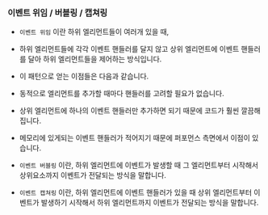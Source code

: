 ### 이벤트 위임 / 버블링 / 캡쳐링

- `이벤트 위임` 이란 하위 엘리먼트들이 여러개 있을 때,
- 하위 엘리먼트들에 각각 이벤트 핸들러를 달지 않고 상위 엘리먼트에 이벤트 핸들러를 달아 하위 엘리먼트들을 제어하는 방식입니다.
- 이 패턴으로 얻는 이점들은 다음과 같습니다.

- 동적으로 엘리먼트를 추가할 때마다 핸들러를 고려할 필요가 없습니다.
- 상위 엘리먼트에 하나의 이벤트 핸들러만 추가하면 되기 때문에 코드가 훨씬 깔끔해집니다.
- 메모리에 있게되는 이벤트 핸들러가 적어지기 때문에 퍼포먼스 측면에서 이점이 있습니다.

- `이벤트 버블링` 이란, 하위 엘리먼트에 이벤트가 발생할 때 그 엘리먼트부터 시작해서 상위요소까지 이벤트가 전달되는 방식을 말합니다.
- `이벤트 캡쳐링` 이란, 하위 엘리먼트에 이벤트 핸들러가 있을 때 상위 엘리먼트부터 이벤트가 발생하기 시작해서 하위 엘리먼트까지 이벤트가 전달되는 방식을 말합니다.

